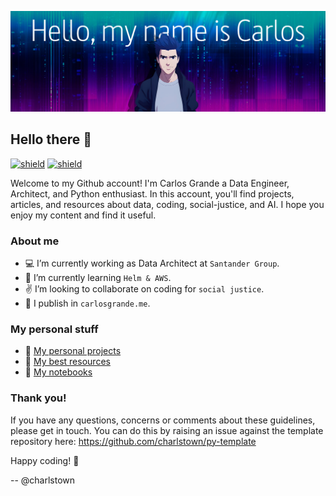 ![about-me](assets/my-name-is.png)

## Hello there 👋

[![shield](https://img.shields.io/badge/linkedin-carlosgrande-27577f)](https://www.linkedin.com/in/carlosgn/)
[![shield](https://img.shields.io/badge/blog-carlosgrande.me-7f2589)](https://carlosgrande.me/)

Welcome to my Github account! I'm Carlos Grande a Data Engineer, Architect, and Python enthusiast. In this account, you'll find projects, articles, and resources about data, coding, social-justice, and AI. I hope you enjoy my content and find it useful.


### About me

- :computer: I’m currently working as Data Architect at `Santander Group`.
- :microscope: I’m currently learning `Helm & AWS`.
- :v: I’m looking to collaborate on coding for `social justice`. 
- :newspaper: I publish in `carlosgrande.me`.


### My personal stuff

- :floppy_disk: [My personal projects](https://carlosgrande.me/#my-personal-projects/)
- :stars: [My best resources](https://carlosgrande.me/#resources-cheatsheets/)
- :blue_book: [My notebooks](https://carlosgrande.me/#notebooks/)


### Thank you!

If you have any questions, concerns or comments about these guidelines, please get in touch. You can do this by raising
an issue against the template repository here: https://github.com/charlstown/py-template

Happy coding! :vulcan_salute:

-- @charlstown
